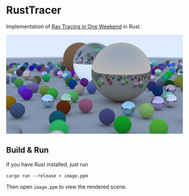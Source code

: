 # RustTracer
Implementation of [Ray Tracing in One Weekend](https://raytracing.github.io/) in Rust.

![Sample image](preview.jpg "Sample output")

## Build & Run
If you have Rust installed, just run
```
cargo run --release > image.ppm
```
Then open `image.ppm` to view the rendered scene.
